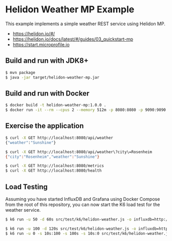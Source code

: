 # Helidon Weather MP Example

This example implements a simple weather REST service using Helidon MP.

- https://helidon.io/#/
- https://helidon.io/docs/latest/#/guides/03_quickstart-mp
- https://start.microprofile.io

## Build and run with JDK8+

```bash
$ mvn package
$ java -jar target/helidon-weather-mp.jar
```

## Build and run with Docker

```bash
$ docker build -t helidon-weather-mp:1.0.0 .
$ docker run -it --rm --cpus 2 --memory 512m -p 8080:8080 -p 9090:9090 helidon-weather-mp:1.0.0
```

## Exercise the application

```bash
$ curl -X GET http://localhost:8080/api/weather                                                                           ─╯
{"weather":"Sunshine"}

$ curl -X GET http://localhost:8080/api/weather\?city\=Rosenheim                                                          ─╯
{"city":"Rosenheim","weather":"Sunshine"}

$ curl -X GET http://localhost:8080/metrics
$ curl -X GET http://localhost:8080/health
```

## Load Testing 

Assuming you have started InfluxDB and Grafana using Docker Compose from the root of this repository, you can now start
the K6 load test for the weather service.

```bash
$ k6 run -u 50 -d 60s src/test/k6/helidon-weather.js -o influxdb=http://localhost:8086/k6

$ k6 run -u 100 -d 120s src/test/k6/helidon-weather.js -o influxdb=http://localhost:8086/k6
$ k6 run -u 0 -s 10s:100 -s 100s -s 10s:0 src/test/k6/helidon-weather.js -o influxdb=http://localhost:8086/k6
```

